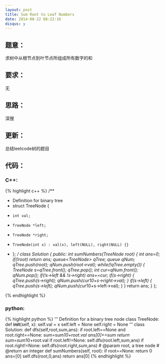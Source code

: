 ```yaml
---
layout: post
title: Sum Root to Leaf Numbers
date: 2014-08-22 08:22:16
disqus: y
---
```


## 题意：
求树中从根节点到叶节点所组成所有数字的和

## 要求：
无

## 思路：
深搜

## 更新：
总结leetcode树的题目

## 代码：

### C++:

{% highlight c++ %}
/**
 * Definition for binary tree
 * struct TreeNode {
 *     int val;
 *     TreeNode *left;
 *     TreeNode *right;
 *     TreeNode(int x) : val(x), left(NULL), right(NULL) {}
 * };
 */
class Solution {
public:
    int sumNumbers(TreeNode *root) {
        int ans=0;
        if(!root)
            return ans;
        queue<TreeNode*> qTree;
        queue<int> qNum;
        qTree.push(root);
        qNum.push(root->val);
        while(!qTree.empty())
        {
            TreeNode *s=qTree.front();
            qTree.pop();
            int cur=qNum.front();
            qNum.pop();
            if(!s->left && !s->right)
                ans+=cur;
            if(s->right)
            {
                qTree.push(s->right);
                qNum.push(cur*10+s->right->val);
            }
            if(s->left)
            {
                qTree.push(s->left);
                qNum.push(cur*10+s->left->val);
            }
        }
        return ans;
    }
};


 {% endhighlight %}
### python:

{% highlight python %}
‘’’
 Definition for a  binary tree node
 class TreeNode:
     def __init__(self, x):
         self.val = x
         self.left = None
         self.right = None
‘’’
class Solution:
    def dfs(self,root,sum,ans):
        if root.left==None and root.right==None:
            sum=sum*10+root.val
            ans[0]+=sum
            return 
        sum=sum*10+root.val
        if root.left!=None:
            self.dfs(root.left,sum,ans)
        if root.right!=None:
            self.dfs(root.right,sum,ans)
    # @param root, a tree node
    # @return an integer
    def sumNumbers(self, root):
        if root==None:
            return 0
        ans=[0]
        self.dfs(root,0,ans)
        return ans[0]
 {% endhighlight %}
